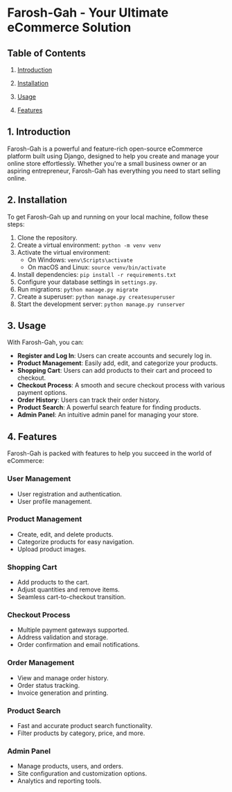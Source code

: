 
# Farosh-Gah - Your Ultimate eCommerce Solution

## Table of Contents
1. [Introduction](#introduction)

2. [Installation](#installation)
3. [Usage](#usage)
4. [Features](#features)


## 1. Introduction
Farosh-Gah is a powerful and feature-rich open-source eCommerce platform built using Django, designed to help you create and manage your online store effortlessly. Whether you're a small business owner or an aspiring entrepreneur, Farosh-Gah has everything you need to start selling online.



## 2. Installation
To get Farosh-Gah  up and running on your local machine, follow these steps:

1. Clone the repository.
2. Create a virtual environment: `python -m venv venv`
3. Activate the virtual environment:
   - On Windows: `venv\Scripts\activate`
   - On macOS and Linux: `source venv/bin/activate`
4. Install dependencies: `pip install -r requirements.txt`
5. Configure your database settings in `settings.py`.
6. Run migrations: `python manage.py migrate`
7. Create a superuser: `python manage.py createsuperuser`
8. Start the development server: `python manage.py runserver`

## 3. Usage
With Farosh-Gah, you can:

- **Register and Log In**: Users can create accounts and securely log in.
- **Product Management**: Easily add, edit, and categorize your products.
- **Shopping Cart**: Users can add products to their cart and proceed to checkout.
- **Checkout Process**: A smooth and secure checkout process with various payment options.
- **Order History**: Users can track their order history.
- **Product Search**: A powerful search feature for finding products.
- **Admin Panel**: An intuitive admin panel for managing your store.

## 4. Features
Farosh-Gah is packed with features to help you succeed in the world of eCommerce:

### User Management
- User registration and authentication.
- User profile management.

### Product Management
- Create, edit, and delete products.
- Categorize products for easy navigation.
- Upload product images.
### Shopping Cart
- Add products to the cart.
- Adjust quantities and remove items.
- Seamless cart-to-checkout transition.

### Checkout Process
- Multiple payment gateways supported.
- Address validation and storage.
- Order confirmation and email notifications.

### Order Management
- View and manage order history.
- Order status tracking.
- Invoice generation and printing.

### Product Search
- Fast and accurate product search functionality.
- Filter products by category, price, and more.

### Admin Panel
- Manage products, users, and orders.
- Site configuration and customization options.
- Analytics and reporting tools.


